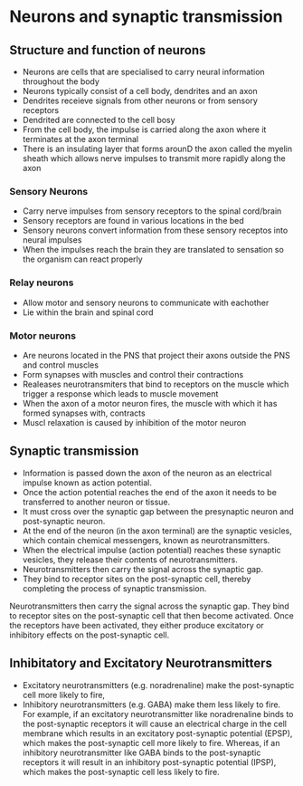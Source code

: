# Neurons and synaptic transmission

## Structure and function of neurons
- Neurons are cells that are specialised to carry neural information throughout the body
- Neurons typically consist of a cell body, dendrites and an axon
- Dendrites receieve signals from other neurons or from sensory receptors
- Dendrited are connected to the cell bosy
- From the cell body, the impulse is carried along the axon where it terminates at the axon terminal
- There is an insulating layer that forms arounD the axon called the myelin sheath which allows nerve impulses to transmit more rapidly along the axon

### Sensory Neurons
- Carry nerve impulses from sensory receptors to the spinal cord/brain
- Sensory receptors are found in various locations in the bed
- Sensory neurons convert information from these sensory receptos into neural impulses
- When the impulses reach the brain they are translated to sensation so the organism can react properly

### Relay neurons
- Allow motor and sensory neurons to communicate with eachother
- Lie within the brain and spinal cord

### Motor neurons
- Are neurons located in the PNS that project their axons outside the PNS and control muscles
- Form synapses with muscles and control their contractions
- Realeases neurotransmiters that bind to receptors on the muscle which trigger a response which leads to muscle movement
- When the axon of a motor neuron fires, the muscle with which it has formed synapses with, contracts
- Muscl relaxation is caused by inhibition of the motor neuron

## Synaptic transmission
- Information is passed down the axon of the neuron as an electrical impulse known as action potential.
- Once the action potential reaches the end of the axon it needs to be transferred to another neuron or tissue.
- It must cross over the synaptic gap between the presynaptic neuron and post-synaptic neuron.
- At the end of the neuron (in the axon terminal) are the synaptic vesicles, which contain chemical messengers, known as neurotransmitters.
- When the electrical impulse (action potential) reaches these synaptic vesicles, they release their contents of neurotransmitters.
- Neurotransmitters then carry the signal across the synaptic gap.
- They bind to receptor sites on the post-synaptic cell, thereby completing the process of synaptic transmission.

Neurotransmitters then carry the signal across the synaptic gap. They bind to receptor sites on the post-synaptic cell that then become activated. Once the receptors have been activated, they either produce excitatory or inhibitory effects on the post-synaptic cell.

## Inhibitatory and Excitatory Neurotransmitters

- Excitatory neurotransmitters (e.g. noradrenaline) make the post-synaptic cell more likely to fire,
- Inhibitory neurotransmitters (e.g. GABA) make them less likely to fire.
For example, if an excitatory neurotransmitter like noradrenaline binds to the post-synaptic receptors it will cause an electrical charge in the cell membrane which results in an excitatory post-synaptic potential (EPSP), which makes the post-synaptic cell more likely to fire. 
Whereas, if an inhibitory neurotransmitter like GABA binds to the post-synaptic receptors it will result in an inhibitory post-synaptic potential (IPSP), which makes the post-synaptic cell less likely to fire.
